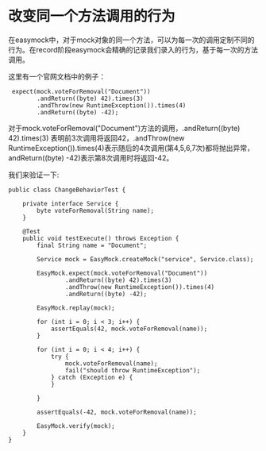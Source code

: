 # 改变同一个方法调用的行为

在easymock中，对于mock对象的同一个方法，可以为每一次的调用定制不同的行为。在record阶段easymock会精确的记录我们录入的行为，基于每一次的方法调用。

这里有一个官网文档中的例子：
```
 expect(mock.voteForRemoval("Document"))
        .andReturn((byte) 42).times(3)
        .andThrow(new RuntimeException()).times(4)
        .andReturn((byte) -42);
```
对于mock.voteForRemoval("Document")方法的调用，.andReturn((byte) 42).times(3) 表明前3次调用将返回42，.andThrow(new RuntimeException()).times(4)表示随后的4次调用(第4,5,6,7次)都将抛出异常，andReturn((byte) -42)表示第8次调用时将返回-42。

我们来验证一下:
```
public class ChangeBehaviorTest {

    private interface Service {
        byte voteForRemoval(String name);
    }

    @Test
    public void testExecute() throws Exception {
        final String name = "Document";

        Service mock = EasyMock.createMock("service", Service.class);

        EasyMock.expect(mock.voteForRemoval("Document"))
                .andReturn((byte) 42).times(3)
                .andThrow(new RuntimeException()).times(4)
                .andReturn((byte) -42);

        EasyMock.replay(mock);

        for (int i = 0; i < 3; i++) {
            assertEquals(42, mock.voteForRemoval(name));
        }

        for (int i = 0; i < 4; i++) {
            try {
                mock.voteForRemoval(name);
                fail("should throw RuntimeException");
            } catch (Exception e) {
            }

        }

        assertEquals(-42, mock.voteForRemoval(name));

        EasyMock.verify(mock);
    }
}

```